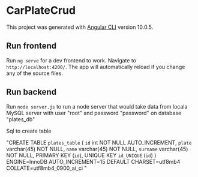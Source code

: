 # CarPlateCrud

This project was generated with [Angular CLI](https://github.com/angular/angular-cli) version 10.0.5.

## Run frontend

Run `ng serve` for a dev frontend to work. Navigate to `http://localhost:4200/`. The app will automatically reload if you change any of the source files.

## Run backend

Run `node server.js` to run a node server that would take data from locala MySQL server with user "root" and password "password" on database "plates_db"

Sql to create table

"CREATE TABLE `plates_table` (
  `id` int NOT NULL AUTO_INCREMENT,
  `plate` varchar(45) NOT NULL,
  `name` varchar(45) NOT NULL,
  `surname` varchar(45) NOT NULL,
  PRIMARY KEY (`id`),
  UNIQUE KEY `id_UNIQUE` (`id`)
) ENGINE=InnoDB AUTO_INCREMENT=15 DEFAULT CHARSET=utf8mb4 COLLATE=utf8mb4_0900_ai_ci "
